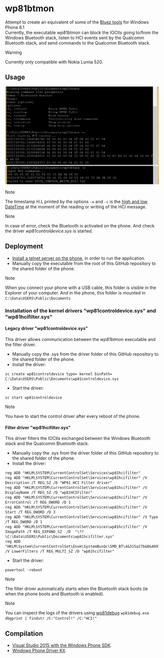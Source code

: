 # wp81btmon

Attempt to create an equivalent of some of the [Bluez tools](https://github.com/bluez/bluez/wiki/btmon) for Windows Phone 8.1  
Currently, the executable *wp81btmon* can block the IOCtls going to/from the Windows Bluetooth stack, listen to HCI events sent by the Qualcomm Bluetooth stack, and send commands to the Qualcomm Bluetooth stack.  

> [!WARNING]
> Currently only compatible with Nokia Lumia 520.  

## Usage

![usage](Capture01.PNG)
![sendCommands](Capture02.PNG)

> [!NOTE]
> The timestamp H.L printed by the options `-e` and `-c` is the [high and low DateTime](https://learn.microsoft.com/en-us/windows/win32/api/minwinbase/ns-minwinbase-filetime)
> at the moment of the reading or writing of the HCI message.  

> [!NOTE]
> In case of error, check the Bluetooth is activated on the phone. And check the driver *wp81controldevice.sys* is started.

## Deployment

- [Install a telnet server on the phone](https://github.com/fredericGette/wp81documentation/tree/main/telnetOverUsb#readme), in order to run the application.  
- Manually copy the executable from the root of this GitHub repository to the shared folder of the phone.
> [!NOTE]
> When you connect your phone with a USB cable, this folder is visible in the Explorer of your computer. And in the phone, this folder is mounted in `C:\Data\USERS\Public\Documents`  

### Installation of the kernel drivers "wp81controldevice.sys" and "wp81hcifilter.sys"

#### Legacy driver "wp81controldevice.sys"

This driver allows communication between the *wp81btmon* executable and the filter driver.

- Manually copy the .sys from the driver folder of this GitHub repository to the shared folder of the phone.
- Install the driver:
```
sc create wp81controldevice type= kernel binPath= C:\Data\USERS\Public\Documents\wp81controldevice.sys
```
- Start the driver:
```
sc start wp81controldevice
```

> [!NOTE]
> You have to start the control driver after every reboot of the phone.  

#### Filter driver "wp81hcifilter.sys"

This driver filters the IOCtls exchanged between the Windows Bluetooth stack and the Qualcomm Bluetooth stack.

- Manually copy the .sys from the driver folder of this GitHub repository to the shared folder of the phone.
- Install the driver:
```
reg ADD "HKLM\SYSTEM\CurrentControlSet\Services\wp81hcifilter"
reg ADD "HKLM\SYSTEM\CurrentControlSet\Services\wp81hcifilter" /V Description /T REG_SZ /D "WP81 HCI Filter driver"
reg ADD "HKLM\SYSTEM\CurrentControlSet\Services\wp81hcifilter" /V DisplayName /T REG_SZ /D "wp81HCIFilter"
reg ADD "HKLM\SYSTEM\CurrentControlSet\Services\wp81hcifilter" /V ErrorControl /T REG_DWORD /D 1
reg ADD "HKLM\SYSTEM\CurrentControlSet\Services\wp81hcifilter" /V Start /T REG_DWORD /D 3
reg ADD "HKLM\SYSTEM\CurrentControlSet\Services\wp81hcifilter" /V Type /T REG_DWORD /D 1
reg ADD "HKLM\SYSTEM\CurrentControlSet\Services\wp81hcifilter" /V ImagePath /T REG_EXPAND_SZ  /D  "\??\C:\Data\USERS\Public\Documents\wp81hcifilter.sys"
reg ADD "HKLM\System\CurrentControlSet\Enum\SystemBusQc\SMD_BT\4&315a27b&0&4097" /V LowerFilters /T REG_MULTI_SZ /D "wp81hcifilter"
```
- Start the driver:
```
powertool -reboot
```

> [!NOTE]
> The filter driver automatically starts when the Bluetooth stack boots (ie when the phone boots and Bluetooth is enabled).

> [!NOTE]
> You can inspect the logs of the drivers using [wp81debug](https://github.com/fredericGette/wp81debug)
> `wp81debug.exe dbgprint | findstr /C:"Control!" /C:"HCI!"`  

## Compilation

- [Visual Studio 2015 with the Windows Phone SDK](https://github.com/fredericGette/wp81documentation/blob/main/ConsoleApplicationBuilding/README.md).  
- [Windows Phone Driver Kit](https://github.com/fredericGette/wp81documentation/blob/main/DriverBuilding/README.md).  
